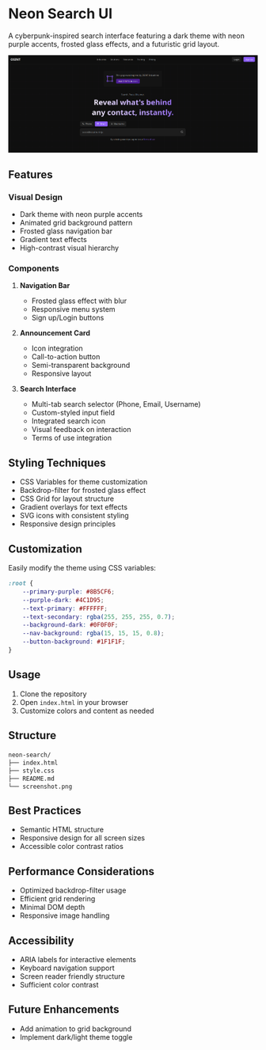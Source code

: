 # Neon Search UI

A cyberpunk-inspired search interface featuring a dark theme with neon purple accents, frosted glass effects, and a futuristic grid layout.

![Preview Screenshot](screenshot.png)

## Features

### Visual Design
- Dark theme with neon purple accents
- Animated grid background pattern
- Frosted glass navigation bar
- Gradient text effects
- High-contrast visual hierarchy

### Components
1. **Navigation Bar**
   - Frosted glass effect with blur
   - Responsive menu system
   - Sign up/Login buttons

2. **Announcement Card**
   - Icon integration
   - Call-to-action button
   - Semi-transparent background
   - Responsive layout

3. **Search Interface**
   - Multi-tab search selector (Phone, Email, Username)
   - Custom-styled input field
   - Integrated search icon
   - Visual feedback on interaction
   - Terms of use integration

## Styling Techniques
- CSS Variables for theme customization
- Backdrop-filter for frosted glass effect
- CSS Grid for layout structure
- Gradient overlays for text effects
- SVG icons with consistent styling
- Responsive design principles

## Customization
Easily modify the theme using CSS variables:
```css
:root {
    --primary-purple: #8B5CF6;
    --purple-dark: #4C1D95;
    --text-primary: #FFFFFF;
    --text-secondary: rgba(255, 255, 255, 0.7);
    --background-dark: #0F0F0F;
    --nav-background: rgba(15, 15, 15, 0.8);
    --button-background: #1F1F1F;
}
```

## Usage
1. Clone the repository
2. Open `index.html` in your browser
3. Customize colors and content as needed

## Structure
```
neon-search/
├── index.html
├── style.css
├── README.md
└── screenshot.png
```

## Best Practices
- Semantic HTML structure
- Responsive design for all screen sizes
- Accessible color contrast ratios

## Performance Considerations
- Optimized backdrop-filter usage
- Efficient grid rendering
- Minimal DOM depth
- Responsive image handling

## Accessibility
- ARIA labels for interactive elements
- Keyboard navigation support
- Screen reader friendly structure
- Sufficient color contrast

## Future Enhancements
- Add animation to grid background
- Implement dark/light theme toggle